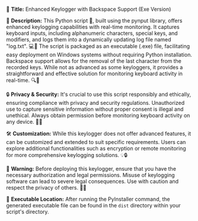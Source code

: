 🔐 **Title:** Enhanced Keylogger with Backspace Support (Exe Version)

📝 **Description:**
This Python script 🐍, built using the pynput library, offers enhanced keylogging capabilities with real-time monitoring. It captures keyboard inputs, including alphanumeric characters, special keys, and modifiers, and logs them into a dynamically updating log file named "log.txt". 💻📄 The script is packaged as an executable (.exe) file, facilitating easy deployment on Windows systems without requiring Python installation. Backspace support allows for the removal of the last character from the recorded keys. While not as advanced as some keyloggers, it provides a straightforward and effective solution for monitoring keyboard activity in real-time. 🔍🚀

🔒 **Privacy & Security:**
It's crucial to use this script responsibly and ethically, ensuring compliance with privacy and security regulations. Unauthorized use to capture sensitive information without proper consent is illegal and unethical. Always obtain permission before monitoring keyboard activity on any device. 🚫👀

🛠️ **Customization:**
While this keylogger does not offer advanced features, it can be customized and extended to suit specific requirements. Users can explore additional functionalities such as encryption or remote monitoring for more comprehensive keylogging solutions. 💡🔒

📣 **Warning:**
Before deploying this keylogger, ensure that you have the necessary authorization and legal permissions. Misuse of keylogging software can lead to severe legal consequences. Use with caution and respect the privacy of others. 🚨🔑

📂 **Executable Location:**
After running the PyInstaller command, the generated executable file can be found in the `dist` directory within your script's directory.
